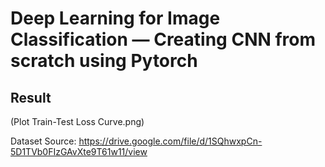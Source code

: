 # Deep Learning for Image Classification — Creating CNN from scratch using Pytorch

## Result
(Plot Train-Test Loss Curve.png)



Dataset Source: https://drive.google.com/file/d/1SQhwxpCn-5D1TVb0FIzGAvXte9T61w11/view

